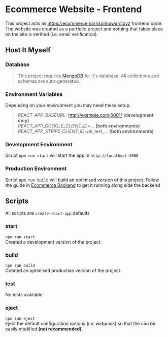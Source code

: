 # Ecommerce Website - Frontend

This project acts as https://ecommerce.harrisonhoward.xyz frontend code.\
The website was created as a portfolio project and nothing that takes place on the site is verified (i.e. email verification).

## Host It Myself

### Database

> This project requires [MongoDB](https://www.mongodb.com/) for it's database. All collections and schemas are auto-generated.

### Environment Variables

Depending on your environment you may need these setup.

> _REACT_APP_BASEURL_=http://example.com:6001/ **(development only)**\
> _REACT_APP_GOOGLE_CLIENT_ID_=... **(both environments)**\
> _REACT_APP_STRIPE_CLIENT_ID_=pk_test\_... **(both environments)**

### Development Environment

Script `npm run start` will start the app in `http://localhost:3000`

### Production Environment

Script `npm run build` will build an optimised version of this project. Follow the guide in [Ecommerce Backend](https://github.com/Forbidden-Duck/ecommerce-backend) to get it running along side the backend

## Scripts

All scripts are `create-react-app` defaults

### start

`npm run start`\
Created a development version of the project.

### build

`npm run build`\
Created an optimised production version of the project.

### test

No tests available

### eject

`npm run eject`\
Eject the default configuration options (i.e. webpack) so that the can be easily modified **(not recommended)**.
